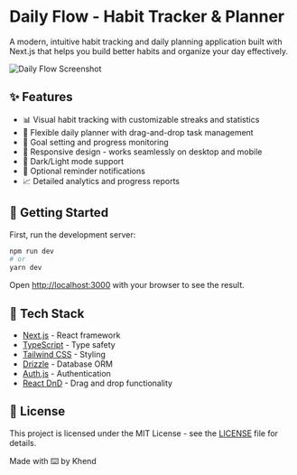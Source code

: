 # Daily Flow - Habit Tracker & Planner

A modern, intuitive habit tracking and daily planning application built with Next.js that helps you build better habits and organize your day effectively.

![Daily Flow Screenshot](public/screenshot.png)

## ✨ Features

- 📊 Visual habit tracking with customizable streaks and statistics
- 📅 Flexible daily planner with drag-and-drop task management
- 🎯 Goal setting and progress monitoring
- 📱 Responsive design - works seamlessly on desktop and mobile
- 🌙 Dark/Light mode support
- 🔔 Optional reminder notifications
- 📈 Detailed analytics and progress reports

## 🚀 Getting Started

First, run the development server:

```bash
npm run dev
# or
yarn dev
```

Open [http://localhost:3000](http://localhost:3000) with your browser to see the result.

## 🔧 Tech Stack

- [Next.js](https://nextjs.org/) - React framework
- [TypeScript](https://www.typescriptlang.org/) - Type safety
- [Tailwind CSS](https://tailwindcss.com/) - Styling
- [Drizzle](https://www.drizzle.com/) - Database ORM
- [Auth.js](https://next-auth.js.org/) - Authentication
- [React DnD](https://react-dnd.github.io/react-dnd/) - Drag and drop functionality

## 📄 License

This project is licensed under the MIT License - see the [LICENSE](LICENSE) file for details.

Made with ⌨️ by Khend
